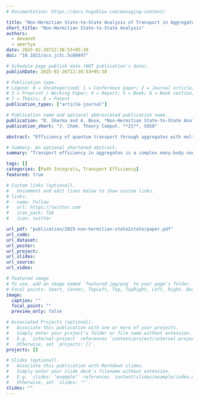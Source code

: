 ```yaml
---
# Documentation: https://docs.hugoblox.com/managing-content/

title: "Non-Hermitian State-to-State Analysis of Transport in Aggregates with Multiple Endpoints"
short_title: "Non-Hermitian State-to-State Analysis"
authors:
  - devansh
  - amartya
date: 2025-02-26T12:38:53+05:30
doi: "10.1021/acs.jctc.5c00497"

# Schedule page publish date (NOT publication's date).
publishDate: 2025-02-26T12:38:53+05:30

# Publication type.
# Legend: 0 = Uncategorized; 1 = Conference paper; 2 = Journal article;
# 3 = Preprint / Working Paper; 4 = Report; 5 = Book; 6 = Book section;
# 7 = Thesis; 8 = Patent
publication_types: ["article-journal"]

# Publication name and optional abbreviated publication name.
publication: "D. Sharma and A. Bose, *Non-Hermitian State-to-State Analysis of Transport in Aggregates with Multiple Endpoints*, J. Chem. Theory Comput. **21**, 5858 (2025)."
publication_short: "J. Chem. Theory Comput. **21**, 5858"

abstract: "Efficiency of quantum transport through aggregates with multiple endpoints or traps proves to be an emergent and a highly nonequilibrium phenomenon. We present an exact approach for computing the emergent time-scale and amount of extraction specific to particular traps, leveraging a non-Hermitian generalization of the recently introduced state-to-state transport analysis [Bose and Walters, J. Chem. Theory Comput. 2023, 19, 15, 4828–4836]. This method is able to simultaneously account for the coupling between various sites, the many-body effects brought in by the vibrations and environment held at a nonzero temperature, and the local extraction processes described by non-Hermitian terms in the Hamiltonian. In fact, our non-Hermitian state-to-state analysis goes beyond merely providing an emergent loss time-scale. It can parse the entire dynamics into the constituent internal transport pathways and loss to the environment. We demonstrate this method using examples of exciton transport in a lossy polaritonic cavity. The loss at the cavity and the extraction of the exciton from a terminal molecule provide competing mechanisms that our method helps to unravel, revealing nonintuitive physics. This non-Hermitian state-to-state analysis technique contributes an important link to understanding and elucidating the routes of transport in open quantum systems."

# Summary. An optional shortened abstract.
summary: "Transport efficiency in aggregates is a complex many-body non-equilibrium phenomenon. Imagine a localized excitation generated at initial time. This localed excitation has to travel to the trap site and then would leak out. This total process would have a net time-scale. How does one calculate this emergent time-scale? What happens if there are multiple end-points?"

tags: []
categories: [Path Integrals, Transport Efficiency]
featured: true

# Custom links (optional).
#   Uncomment and edit lines below to show custom links.
# links:
# - name: Follow
#   url: https://twitter.com
#   icon_pack: fab
#   icon: twitter

url_pdf: "publication/2025-non-hermitian-state2state/paper.pdf"
url_code:
url_dataset:
url_poster:
url_project:
url_slides:
url_source:
url_video:

# Featured image
# To use, add an image named `featured.jpg/png` to your page's folder. 
# Focal points: Smart, Center, TopLeft, Top, TopRight, Left, Right, BottomLeft, Bottom, BottomRight.
image:
  caption: ""
  focal_point: ""
  preview_only: false

# Associated Projects (optional).
#   Associate this publication with one or more of your projects.
#   Simply enter your project's folder or file name without extension.
#   E.g. `internal-project` references `content/project/internal-project/index.md`.
#   Otherwise, set `projects: []`.
projects: []

# Slides (optional).
#   Associate this publication with Markdown slides.
#   Simply enter your slide deck's filename without extension.
#   E.g. `slides: "example"` references `content/slides/example/index.md`.
#   Otherwise, set `slides: ""`.
slides: ""
---
```

